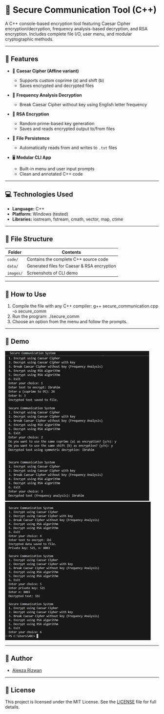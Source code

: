 # 🔐 Secure Communication Tool (C++)

A C++ console-based encryption tool featuring Caesar Cipher encryption/decryption, frequency analysis-based decryption, and RSA encryption. Includes complete file I/O, user menu, and modular cryptographic methods.

---

## 🧠 Features

- 🧪 **Caesar Cipher (Affine variant)**  
  - Supports custom coprime (a) and shift (b)
  - Saves encrypted and decrypted files

- 🔎 **Frequency Analysis Decryption**  
  - Break Caesar Cipher without key using English letter frequency

- 🔐 **RSA Encryption**  
  - Random prime-based key generation
  - Saves and reads encrypted output to/from files

- 🧾 **File Persistence**  
  - Automatically reads from and writes to `.txt` files

- 🖥️ **Modular CLI App**  
  - Built-in menu and user input prompts
  - Clean and annotated C++ code

---

## 💻 Technologies Used

- **Language:** C++  
- **Platform:** Windows (tested)  
- **Libraries:** iostream, fstream, cmath, vector, map, ctime  

---

## 📂 File Structure

| Folder       | Contents                                   |
|--------------|--------------------------------------------|
| `code/`      | Contains the complete C++ source code      |
| `data/`      | Generated files for Caesar & RSA encryption|
| `images/`    | Screenshots of CLI demo                    |

---

## 🔧 How to Use

1. Compile the file with any C++ compiler:
   g++ secure_communication.cpp -o secure_comm
2. Run the program:
   ./secure_comm
3. Choose an option from the menu and follow the prompts.

---

## 📸 Demo

![Demo](images/demo1.jpg)
![Demo](images/demo2.jpg)

---

## 👤 Author

- [Aleeza Rizwan](https://github.com/its-aleezA)  

---

## 🔖 License

This project is licensed under the MIT License.
See the [LICENSE](LICENSE) file for full details.
